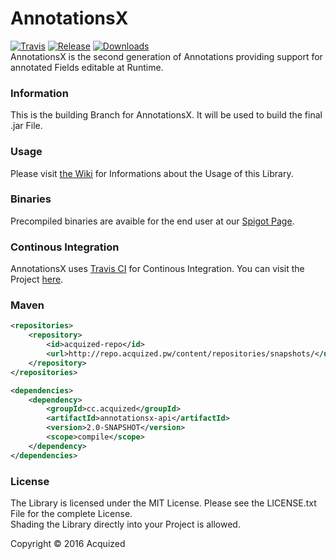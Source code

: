 # AnnotationsX
[![Travis](https://img.shields.io/travis/Acquized/AnnotationsX.svg?maxAge=2592000?style=flat-square)](https://travis-ci.org/Acquized/AnnotationsX) [![Release](https://img.shields.io/github/release/Acquized/AnnotationsX.svg?maxAge=2592000?style=flat-square)](https://www.spigotmc.org/resources/annotationsx.23650/) [![Downloads](https://img.shields.io/github/downloads/Acquized/Annotations/total.svg?maxAge=2592000?style=flat-square)](https://github.com/Acquized/AnnotationsX/releases)  
AnnotationsX is the second generation of Annotations providing support for annotated Fields editable at Runtime.  
  
### Information
This is the building Branch for AnnotationsX. It will be used to build the final .jar File.
  
### Usage
Please visit [the Wiki](https://github.com/Acquized/AnnotationsX/wiki) for Informations about the Usage of this Library.  
  
### Binaries
Precompiled binaries are avaible for the end user at our [Spigot Page](https://www.spigotmc.org/resources/api-annotations.23650/).  
  
### Continous Integration
AnnotationsX uses [Travis CI](https://travis-ci.org/) for Continous Integration. You can visit the Project [here](https://travis-ci.org/Acquized/AnnotationsX).  
  
### Maven
```xml
<repositories>
    <repository>
        <id>acquized-repo</id>
        <url>http://repo.acquized.pw/content/repositories/snapshots/</url>
    </repository>
</repositories>

<dependencies>
    <dependency>
        <groupId>cc.acquized</groupId>
        <artifactId>annotationsx-api</artifactId>
        <version>2.0-SNAPSHOT</version>
        <scope>compile</scope>
    </dependency>
</dependencies>
```  
  
### License
The Library is licensed under the MIT License. Please see the LICENSE.txt File for the complete License.  
Shading the Library directly into your Project is allowed.  
  
Copyright © 2016 Acquized